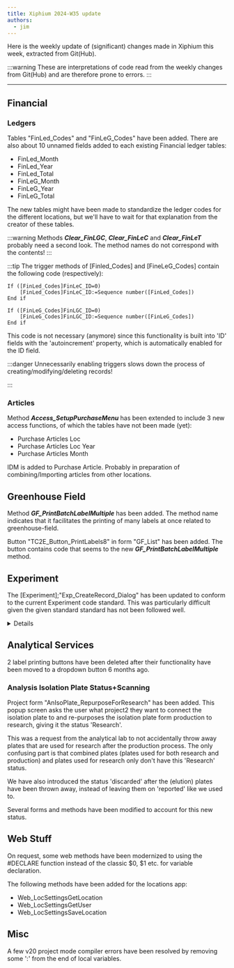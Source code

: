 ```yaml
---
title: Xiphium 2024-W35 update
authors:
  - jim
---
```


Here is the weekly update of (significant) changes made in Xiphium this week, extracted from Git(Hub).

:::warning
These are interpretations of code read from the weekly changes from Git(Hub) and are therefore prone to errors.
:::

<!--truncate-->

---


## Financial
### Ledgers
Tables "FinLed_Codes" and "FinLeG_Codes" have been added. There are also about 10 unnamed fields added to each existing Financial ledger tables:
- FinLed_Month
- FinLed_Year
- FinLed_Total
- FinLeG_Month
- FinLeG_Year
- FinLeG_Total

The new tables might have been made to standardize the ledger codes for the different locations, but we'll have to wait for that explanation from the creator of these tables.

:::warning
Methods ***Clear_FinLGC***, ***Clear_FinLeC*** and ***Clear_FinLeT*** probably need a second look. The method names do not correspond with the contents!
:::

:::tip
The trigger methods of [Finled_Codes] and [FineLeG_Codes] contain the following code (respectively):

```4D
If ([FinLed_Codes]FinLeC_ID=0)
	[FinLed_Codes]FinLeC_ID:=Sequence number([FinLed_Codes])
End if 
```
```4D
If ([FinLeG_Codes]FinLGC_ID=0)
	[FinLeG_Codes]FinLGC_ID:=Sequence number([FinLeG_Codes])
End if 
```
This code is not necessary (anymore) since this functionality is built into 'ID' fields with the 'autoincrement' property, which is automatically enabled for the ID field.

:::danger
Unnecessarily enabling triggers slows down the process of creating/modifying/deleting records!

:::

### Articles
Method ***Access_SetupPurchaseMenu*** has been extended to include 3 new access functions, of which the tables have not been made (yet):
- Purchase Articles Loc
- Purchase Articles Loc Year
- Purchase Articles Month

IDM is added to Purchase Article. Probably in preparation of combining/Importing articles from other locations.

## Greenhouse Field
Method ***GF_PrintBatchLabelMultiple*** has been added. The method name indicates that it facilitates the printing of many labels at once related to greenhouse-field.

Button "TC2E_Button_PrintLabels8" in form "GF_List" has been added. The button contains code that seems to the new ***GF_PrintBatchLabelMultiple*** method.

## Experiment
The [Experiment];"Exp_CreateRecord_Dialog" has been updated to conform to the current Experiment code standard. This was particularly difficult given the given standard standard has not been followed well. 

<details>
<summary>Details</summary>

The standard for an experiment code is `[Year]-[2 letter code of country]-[CropCode]-[Sequence Number]` Example: `2024-NL-063-001`. The inconsistency (apart from experiments that didn't use this standard at all) was in the [CropCode] and [Sequence Number]. Both of these sometimes contained leading zero(s), and sometimes not. This made it difficult to calculate the next sequence number.

The solution was to use regex to match the experiment code to this 'loose' standard (with or without leading zeros). The regex was easily created using [ChatGPT](https://chatgpt.com): `^\\d{4}-[A-Z]{2}-\\d{1,4}-\\d{1,4}$`.

```4D
$maxSequenceNumber:=0
For each ($experiment; $experiments)
	If (Match regex:C1019("^\\d{4}-[A-Z]{2}-\\d{1,4}-\\d{1,4}$"; $experiment.Exp_ExperimentCode))  //only count if experiment contains experimet code with format: [Year]-[country 2 character alpha code]-[CropCode]-[sequenceNumber]
		$splitString:=Split string:C1554($experiment.Exp_ExperimentCode; "-"; sk ignore empty strings:K86:1+sk trim spaces:K86:2)
		If ($splitString.length>0)
			$sequenceNumber:=Num:C11($splitString[$splitString.length-1])  //assume the last part of experiment code is the sequence number
			$maxSequenceNumber:=New collection:C1472($maxSequenceNumber; $sequenceNumber).max()
		End if 
	End if 
End for each 
$sequenceNumber:=$maxSequenceNumber+1
$experimentCode.push(Choose:C955($sequenceNumber<1000; String:C10($sequenceNumber; "000"); String:C10($sequenceNumber)))

//join for experiment code (should be unique)
Form:C1466.ExperimentCode:=$experimentCode.join("-")
```

:::tip
the 'if' statement after the `Match Regex` function is not necessary since all experiment codes that hit this code, are conform with the standard and thus will always be split into a collection of 4 elements.
:::
</details>

## Analytical Services
2 label printing buttons have been deleted after their functionality have been moved to a dropdown button 6 months ago.

### Analysis Isolation Plate Status+Scanning
Project form "AnIsoPlate_RepurposeForResearch" has been added. This popup screen asks the user what project2 they want to connect the isolation plate to and re-purposes the isolation plate form production to research, giving it the status 'Research'.

This was a request from the analytical lab to not accidentally throw away plates that are used for research after the production process. The only confusing part is that combined plates (plates used for both research and production) and plates used for research only don't have this 'Research' status.

We have also introduced the status 'discarded' after the (elution) plates have been thrown away, instead of leaving them on 'reported' like we used to.

Several forms and methods have been modified to account for this new status.

## Web Stuff
On request, some web methods have been modernized to using the #DECLARE function instead of the classic $0, $1 etc. for variable declaration.

The following methods have been added for the locations app:
- Web_LocSettingsGetLocation
- Web_LocSettingsGetUser
- Web_LocSettingsSaveLocation

## Misc
A few v20 project mode compiler errors have been resolved by removing some ':' from the end of local variables.
